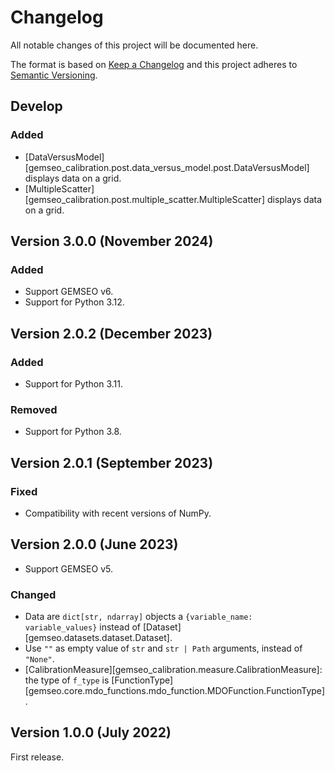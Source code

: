 <!--
Copyright 2021 IRT Saint Exupéry, https://www.irt-saintexupery.com

This work is licensed under the Creative Commons Attribution-ShareAlike 4.0
International License. To view a copy of this license, visit
http://creativecommons.org/licenses/by-sa/4.0/ or send a letter to Creative
Commons, PO Box 1866, Mountain View, CA 94042, USA.
-->

<!--
Changelog titles are:
- Added: for new features.
- Changed: for changes in existing functionality.
- Deprecated: for soon-to-be removed features.
- Removed: for now removed features.
- Fixed: for any bug fixes.
- Security: in case of vulnerabilities.
-->

# Changelog

All notable changes of this project will be documented here.

The format is based on
[Keep a Changelog](https://keepachangelog.com/en/1.0.0)
and this project adheres to
[Semantic Versioning](https://semver.org/spec/v2.0.0.html).

## Develop

### Added

- [DataVersusModel][gemseo_calibration.post.data_versus_model.post.DataVersusModel]
  displays data on a grid.
- [MultipleScatter][gemseo_calibration.post.multiple_scatter.MultipleScatter]
  displays data on a grid.

## Version 3.0.0 (November 2024)

### Added

- Support GEMSEO v6.
- Support for Python 3.12.

## Version 2.0.2 (December 2023)

### Added

- Support for Python 3.11.

### Removed

- Support for Python 3.8.

## Version 2.0.1 (September 2023)

### Fixed

- Compatibility with recent versions of NumPy.

## Version 2.0.0 (June 2023)

- Support GEMSEO v5.

### Changed

- Data are `dict[str, ndarray]` objects a `{variable_name: variable_values}` instead of
  [Dataset][gemseo.datasets.dataset.Dataset].
- Use `""` as empty value of `str` and `str | Path` arguments, instead of `"None"`.
- [CalibrationMeasure][gemseo_calibration.measure.CalibrationMeasure]:
  the type of `f_type` is [FunctionType][gemseo.core.mdo_functions.mdo_function.MDOFunction.FunctionType].

## Version 1.0.0 (July 2022)

First release.
